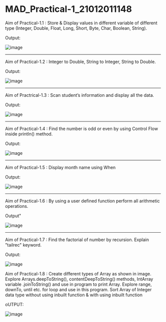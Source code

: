# MAD_Practical-1_21012011148
Aim of Practical-1.1 : Store & Display values in different variable of different type (Integer, Double, Float, Long, Short, Byte, Char, Boolean, String).


Output:

![image](https://github.com/Rutul5440/MAD_Practical-1_21012011148/assets/121927117/e9918030-b768-4cdb-9e25-58b2762fa0ca)

----------------------------------------------
Aim of Practical-1.2 : Integer to Double, String to Integer, String to Double.

Output:

![image](https://github.com/Rutul5440/MAD_Practical-1_21012011148/assets/121927117/0a033346-425e-4f46-a1f5-6825e37cf2ff)

----------------------------------------------------

Aim of Practrical-1.3 : Scan student’s information and display all the data.

Output:

![image](https://github.com/Rutul5440/MAD_Practical-1_21012011148/assets/121927117/f57714ea-c2b5-4ce8-85f1-cff0eac52540)

-----------------------------------------------------------

Aim of Practical-1.4 : Find the number is odd or even by using Control Flow inside println() method.

Output:

![image](https://github.com/Rutul5440/MAD_Practical-1_21012011148/assets/121927117/0b8e0ce4-906f-43e6-aac1-5b94d81736f8)

---------------------------------------------------------------------

Aim of Practical-1.5 : Display month name using When

Output:

![image](https://github.com/Rutul5440/MAD_Practical-1_21012011148/assets/121927117/4d993527-5e07-4f70-a3d5-6f8fd9f85fc5)

----------------------------------------------------

Aim of Practical-1.6 : By using a user defined function perform all arithmetic operations.

Output"

![image](https://github.com/Rutul5440/MAD_Practical-1_21012011148/assets/121927117/a27e2eee-b9d0-4b57-a562-1b4ab9e501af)

-----------------------------------------------------------

Aim of Practical-1.7 : Find the factorial of number by recursion. Explain "tailrec" keyword.

Output:

![image](https://github.com/Rutul5440/MAD_Practical-1_21012011148/assets/121927117/8b9d164d-3421-47d0-a701-6db9404248c7)

Aim of Practical-1.8 : Create different types of Array as shown in image. Explore Arrays.deepToString(), contentDeepToString() methods, IntArray variable .joinToString()  and use in program to print Array. Explore range, downTo, until etc. for loop and use in this program. Sort Array of Integer data type without using inbuilt function & with using inbuilt function

oUTPUT:

![image](https://github.com/Rutul5440/MAD_Practical-1_21012011148/assets/121927117/b3adebfa-9fdc-45f9-beb4-8e1bf9f8a9aa)
